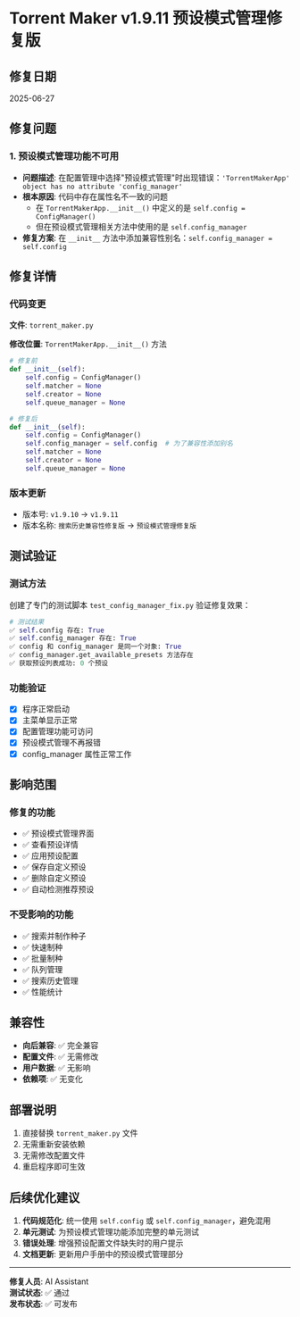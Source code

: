 # Torrent Maker v1.9.11 预设模式管理修复版

## 修复日期
2025-06-27

## 修复问题

### 1. **预设模式管理功能不可用**
- **问题描述**: 在配置管理中选择"预设模式管理"时出现错误：`'TorrentMakerApp' object has no attribute 'config_manager'`
- **根本原因**: 代码中存在属性名不一致的问题
  - 在 `TorrentMakerApp.__init__()` 中定义的是 `self.config = ConfigManager()`
  - 但在预设模式管理相关方法中使用的是 `self.config_manager`
- **修复方案**: 在 `__init__` 方法中添加兼容性别名：`self.config_manager = self.config`

## 修复详情

### 代码变更

**文件**: `torrent_maker.py`

**修改位置**: `TorrentMakerApp.__init__()` 方法

```python
# 修复前
def __init__(self):
    self.config = ConfigManager()
    self.matcher = None
    self.creator = None
    self.queue_manager = None

# 修复后
def __init__(self):
    self.config = ConfigManager()
    self.config_manager = self.config  # 为了兼容性添加别名
    self.matcher = None
    self.creator = None
    self.queue_manager = None
```

### 版本更新
- 版本号: `v1.9.10` → `v1.9.11`
- 版本名称: `搜索历史兼容性修复版` → `预设模式管理修复版`

## 测试验证

### 测试方法
创建了专门的测试脚本 `test_config_manager_fix.py` 验证修复效果：

```python
# 测试结果
✅ self.config 存在: True
✅ self.config_manager 存在: True
✅ config 和 config_manager 是同一个对象: True
✅ config_manager.get_available_presets 方法存在
✅ 获取预设列表成功: 0 个预设
```

### 功能验证
- [x] 程序正常启动
- [x] 主菜单显示正常
- [x] 配置管理功能可访问
- [x] 预设模式管理不再报错
- [x] config_manager 属性正常工作

## 影响范围

### 修复的功能
- ✅ 预设模式管理界面
- ✅ 查看预设详情
- ✅ 应用预设配置
- ✅ 保存自定义预设
- ✅ 删除自定义预设
- ✅ 自动检测推荐预设

### 不受影响的功能
- ✅ 搜索并制作种子
- ✅ 快速制种
- ✅ 批量制种
- ✅ 队列管理
- ✅ 搜索历史管理
- ✅ 性能统计

## 兼容性

- **向后兼容**: ✅ 完全兼容
- **配置文件**: ✅ 无需修改
- **用户数据**: ✅ 无影响
- **依赖项**: ✅ 无变化

## 部署说明

1. 直接替换 `torrent_maker.py` 文件
2. 无需重新安装依赖
3. 无需修改配置文件
4. 重启程序即可生效

## 后续优化建议

1. **代码规范化**: 统一使用 `self.config` 或 `self.config_manager`，避免混用
2. **单元测试**: 为预设模式管理功能添加完整的单元测试
3. **错误处理**: 增强预设配置文件缺失时的用户提示
4. **文档更新**: 更新用户手册中的预设模式管理部分

---

**修复人员**: AI Assistant  
**测试状态**: ✅ 通过  
**发布状态**: ✅ 可发布